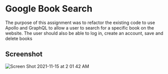 # Google Book Search
The purpose of this assignment was to refactor the existing code to use Apollo and GraphQL to allow a user to search for a specific book on the website. The user should also be able to log in, create an account, save and delete books

## Screenshot
![Screen Shot 2021-11-15 at 2 01 42 AM](https://user-images.githubusercontent.com/84102220/141736826-da64666b-5c57-499b-b65c-323284a177f7.png)
